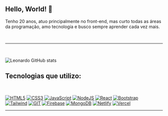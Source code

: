 
## Hello, World! 🌠

 Tenho 20 anos, atuo principalmente no front-end, mas curto todas as áreas da programação, amo tecnologia e busco sempre aprender cada vez mais.

<br>



<hr>
<br>

![Leonardo GitHub stats](https://github-readme-stats.vercel.app/api?username=leocoliveiraa&show_icons=true&theme=dracula)

## Tecnologias que utilizo:
<br>

[![HTML5](https://img.shields.io/badge/HTML5-E34F26?style=for-the-badge&logo=html5&logoColor=white)](#)
[![CSS3](https://img.shields.io/badge/CSS3-1572B6?style=for-the-badge&logo=css3&logoColor=white)](#)
[![JavaScript](https://img.shields.io/badge/JavaScript-F7DF1E?style=for-the-badge&logo=javascript&logoColor=black)](#)
[![NodeJS](https://img.shields.io/badge/Node.js-43853D?style=for-the-badge&logo=node.js&logoColor=white)](#)
[![React](https://img.shields.io/badge/React-20232A?style=for-the-badge&logo=react&logoColor=61DAFB)](#)
[![Bootstrap](https://img.shields.io/badge/Bootstrap-563D7C?style=for-the-badge&logo=bootstrap&logoColor=white)](#)<br>
[![Tailwind](https://img.shields.io/badge/Tailwind_CSS-grey?style=for-the-badge&logo=tailwind-css&logoColor=38B2AC)](#)
[![GIT](https://img.shields.io/badge/GIT-E44C30?style=for-the-badge&logo=git&logoColor=white)](#)
[![Firebase](https://img.shields.io/badge/firebase-ffca28?style=for-the-badge&logo=firebase&logoColor=black)](#)
[![MongoDB](https://img.shields.io/badge/MongoDB-4EA94B?style=for-the-badge&logo=mongodb&logoColor=white)](#)
[![Netlify](https://img.shields.io/badge/Netlify-00C7B7?style=for-the-badge&logo=netlify&logoColor=white)](#)
[![Vercel](https://img.shields.io/badge/Vercel-000000?style=for-the-badge&logo=vercel&logoColor=white)](#)
<hr>
<br>
